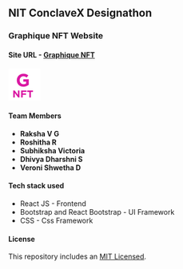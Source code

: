 ## **NIT ConclaveX Designathon**

### **Graphique NFT Website**

#### **Site URL** - [Graphique NFT](https://graphique-nft.vercel.app/)

![image](/public/logo.svg)

#### **Team Members**

- **Raksha V G**
- **Roshitha R**
- **Subhiksha Victoria**
- **Dhivya Dharshni S**
- **Veroni Shwetha D**

#### **Tech stack used**

- React JS - Frontend
- Bootstrap and React Bootstrap - UI Framework
- CSS - Css Framework

#### **License**

This repository includes an [MIT Licensed](https://github.com/Raksha001/graphique-nft/blob/main/LICENSE).
